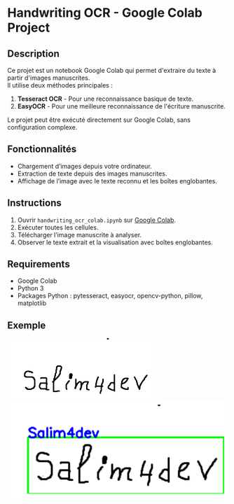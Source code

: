 # Handwriting OCR - Google Colab Project

## Description
Ce projet est un notebook Google Colab qui permet d'extraire du texte à partir d'images manuscrites.  
Il utilise deux méthodes principales :
1. **Tesseract OCR** - Pour une reconnaissance basique de texte.
2. **EasyOCR** - Pour une meilleure reconnaissance de l'écriture manuscrite.

Le projet peut être exécuté directement sur Google Colab, sans configuration complexe.

## Fonctionnalités
- Chargement d’images depuis votre ordinateur.
- Extraction de texte depuis des images manuscrites.
- Affichage de l’image avec le texte reconnu et les boîtes englobantes.

## Instructions
1. Ouvrir `handwriting_ocr_colab.ipynb` sur [Google Colab](https://colab.research.google.com/).
2. Exécuter toutes les cellules.
3. Télécharger l’image manuscrite à analyser.
4. Observer le texte extrait et la visualisation avec boîtes englobantes.

## Requirements
- Google Colab
- Python 3
- Packages Python : pytesseract, easyocr, opencv-python, pillow, matplotlib

## Exemple
![imageBrut](s3.PNG)
![Resultat](result.PNG)
